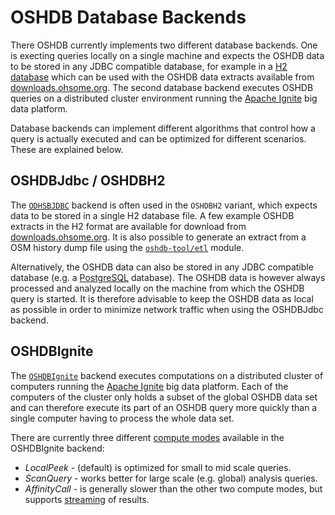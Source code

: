 OSHDB Database Backends
=======================

There OSHDB currently implements two different database backends. One is execting queries locally on a single machine and expects the OSHDB data to be stored in any JDBC compatible database, for example in a [H2 database](https://www.h2database.com) which can be used with the OSHDB data extracts available from [downloads.ohsome.org](https://downloads.ohsome.org/v0.5/). The second database backend executes OSHDB queries on a distributed cluster environment running the [Apache Ignite](https://ignite.apache.org/) big data platform.

Database backends can implement different algorithms that control how a query is actually executed and can be optimized for different scenarios. These are explained below. 

OSHDBJdbc / OSHDBH2
-------------------

The [`ODHSBJDBC`](https://docs.ohsome.org/java/oshdb/0.6.3/aggregated/org/heigit/bigspatialdata/oshdb/api/db/OSHDBJdbc.html) backend is often used in the `OSHDBH2` variant, which expects data to be stored in a single H2 database file. A few example OSHDB extracts in the H2 format are available for download from [downloads.ohsome.org](https://downloads.ohsome.org/v0.5/). It is also possible to generate an extract from a OSM history dump file using the [`oshdb-tool/etl`](https://github.com/GIScience/oshdb/tree/master/oshdb-tool/etl) module.

Alternatively, the OSHDB data can also be stored in any JDBC compatible database (e.g. a [PostgreSQL](https://www.postgresql.org/) database). The OSHDB data is however always processed and analyzed locally on the machine from which the OSHDB query is started. It is therefore advisable to keep the OSHDB data as local as possible in order to minimize network traffic when using the OSHDBJdbc backend. 

OSHDBIgnite
-----------

The [`OSHDBIgnite`](https://docs.ohsome.org/java/oshdb/0.6.3/aggregated/org/heigit/bigspatialdata/oshdb/api/db/OSHDBIgnite.html) backend executes computations on a distributed cluster of computers running the [Apache Ignite](https://ignite.apache.org/) big data platform. Each of the computers of the cluster only holds a subset of the global OSHDB data set and can therefore execute its part of an OSHDB query more quickly than a single computer having to process the whole data set.

There are currently three different [compute modes](https://docs.ohsome.org/java/oshdb/0.6.3/aggregated/org/heigit/bigspatialdata/oshdb/api/db/OSHDBIgnite.html#computeMode()) available in the OSHDBIgnite backend:

* *LocalPeek* - (default) is optimized for small to mid scale queries.
* *ScanQuery* - works better for large scale (e.g. global) analysis queries.
* *AffinityCall* - is generally slower than the other two compute modes, but supports [streaming](https://docs.ohsome.org/java/oshdb/0.6.3/aggregated/org/heigit/bigspatialdata/oshdb/api/mapreducer/MapReducer.html#stream()) of results.

